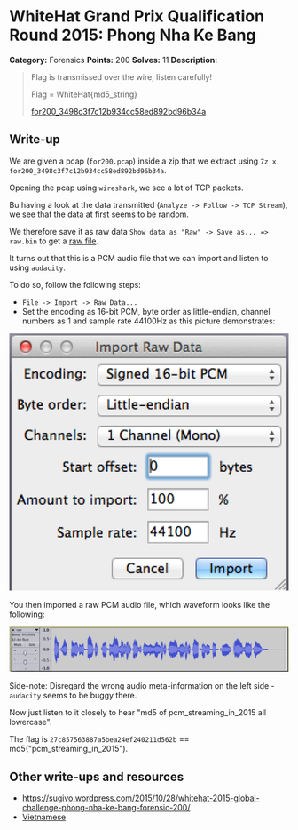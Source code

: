 # WhiteHat Grand Prix Qualification Round 2015: Phong Nha Ke Bang

**Category:** Forensics
**Points:** 200
**Solves:** 11
**Description:**

> Flag is transmissed over the wire, listen carefully!
> 
> Flag = WhiteHat{md5_string}
> 
> [for200_3498c3f7c12b934cc58ed892bd96b34a](for200_3498c3f7c12b934cc58ed892bd96b34a)


## Write-up

We are given a pcap (`for200.pcap`) inside a zip that we extract using `7z x for200_3498c3f7c12b934cc58ed892bd96b34a`.

Opening the pcap using `wireshark`, we see a lot of TCP packets.

Bu having a look at the data transmitted (`Analyze -> Follow -> TCP Stream`), we see that the data at first seems to be random.

We therefore save it as raw data `Show data as "Raw" -> Save as... => raw.bin` to get a [raw file](./raw.bin).

It turns out that this is a PCM audio file that we can import and listen to using `audacity`.

To do so, follow the following steps:

* `File -> Import -> Raw Data...`
* Set the encoding as 16-bit PCM, byte order as little-endian, channel numbers as 1 and sample rate 44100Hz as this picture demonstrates:

![](./audacity-pcm-settings.png)

You then imported a raw PCM audio file, which waveform looks like the following:

![](./waveform.png)

Side-note: Disregard the wrong audio meta-information on the left side - `audacity` seems to be buggy there.

Now just listen to it closely to hear "md5 of pcm_streaming_in_2015 all lowercase".

The flag is `27c857563887a5bea24ef240211d562b` == md5("pcm_streaming_in_2015").

## Other write-ups and resources

* <https://sugivo.wordpress.com/2015/10/28/whitehat-2015-global-challenge-phong-nha-ke-bang-forensic-200/>
* [Vietnamese](https://blog.tinduong.pw/whitehat-grandprix-global-challenge/)
